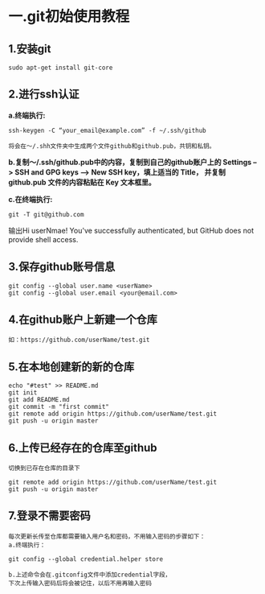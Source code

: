 # 一.git初始使用教程 
## 1.安装git
```
sudo apt-get install git-core
```
## 2.进行ssh认证
**a.终端执行:**
```
ssh-keygen -C “your_email@example.com” -f ~/.ssh/github
```
	将会在～/.shh文件夹中生成两个文件github和github.pub，共钥和私钥。
**b.复制～/.ssh/github.pub中的内容，复制到自己的github账户上的
	Settings –> SSH and GPG keys –> New SSH key，填上适当的 Title，
	并复制github.pub 文件的内容粘贴在 Key 文本框里。**

**c.在终端执行:**
```
git -T git@github.com
```
输出Hi userNmae! You've successfully authenticated,
but GitHub does not provide shell access.
## 3.保存github账号信息
```shell
git config --global user.name <userName>
git config --global user.email <your@email.com>
```
## 4.在github账户上新建一个仓库

	如：https://github.com/userName/test.git
## 5.在本地创建新的新的仓库
```shell
echo "#test" >> README.md
git init
git add README.md
git commit -m "first commit"
git remote add origin https://github.com/userName/test.git
git push -u origin master
```
## 6.上传已经存在的仓库至github
 	切换到已存在仓库的目录下
```shell
git remote add origin https://github.com/userName/test.git
git push -u origin master
```

## 7.登录不需要密码
	每次更新长传至仓库都需要输入用户名和密码，不用输入密码的步骤如下：
	a.终端执行：
```shell
git config --global credential.helper store
```
	b.上述命令会在.gitconfig文件中添加credential字段，
	下次上传输入密码后将会被记住，以后不用再输入密码
